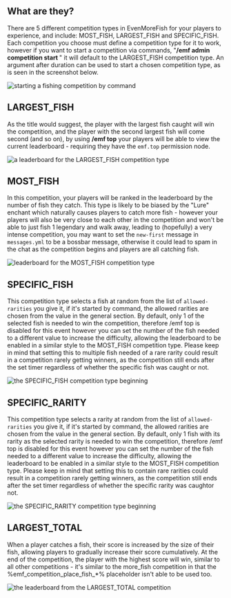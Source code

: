## What are they?
There are 5 different competition types in EvenMoreFish for your players to experience, and include: MOST_FISH, LARGEST_FISH and SPECIFIC_FISH. Each competition you choose must define a competition type for it to work, however if you want to start a competition via commands, "**/emf admin competition start <duration>**" it will default to the LARGEST_FISH competition type. An argument after duration can be used to start a chosen competition type, as is seen in the screenshot below.

![starting a fishing competition by command](https://media.discordapp.net/attachments/723194663519125618/883038254042083408/unknown.png)

## LARGEST_FISH
As the title would suggest, the player with the largest fish caught will win the competition, and the player with the second largest fish will come second (and so on), by using **/emf top** your players will be able to view the current leaderboard - requiring they have the `emf.top` permission node.

![a leaderboard for the LARGEST_FISH competition type](https://media.discordapp.net/attachments/723194663519125618/883043716686827550/unknown.png)

## MOST_FISH
In this competition, your players will be ranked in the leaderboard by the number of fish they catch. This type is likely to be biased by the "Lure" enchant which naturally causes players to catch more fish - however your players will also be very close to each other in the competition and won't be able to just fish 1 legendary and walk away, leading to (hopefully) a very intense competition, you may want to set the `new-first` message in `messages.yml` to be a bossbar message, otherwise it could lead to spam in the chat as the competition begins and players are all catching fish.

![leaderboard for the MOST_FISH competition type](https://media.discordapp.net/attachments/723194663519125618/883046296615788565/unknown.png)

## SPECIFIC_FISH
This competition type selects a fish at random from the list of `allowed-rarities` you give it, if it's started by command, the allowed rarities are chosen from the value in the general section. By default, only 1 of the selected fish is needed to win the competition, therefore /emf top is disabled for this event however you can set the number of the fish needed to a different value to increase the difficulty, allowing the leaderboard to be enabled in a similar style to the MOST_FISH competition type. Please keep in mind that setting this to multiple fish needed of a rare rarity could result in a competition rarely getting winners, as the competition still ends after the set timer regardless of whether the specific fish was caught or not.

![the SPECIFIC_FISH competition type beginning](https://media.discordapp.net/attachments/723194663519125618/883063415453655050/unknown.png)

## SPECIFIC_RARITY
This competition type selects a rarity at random from the list of `allowed-rarities` you give it, if it's started by command, the allowed rarities are chosen from the value in the general section. By default, only 1 fish with its rarity as the selected rarity is needed to win the competition, therefore /emf top is disabled for this event however you can set the number of the fish needed to a different value to increase the difficulty, allowing the leaderboard to be enabled in a similar style to the MOST_FISH competition type. Please keep in mind that setting this to contain rare rarities could result in a competition rarely getting winners, as the competition still ends after the set timer regardless of whether the specific rarity was caughtor not.

![the SPECIFIC_RARITY competition type beginning](https://media.discordapp.net/attachments/723194663519125618/981585087437086770/unknown.png)

## LARGEST_TOTAL
When a player catches a fish, their score is increased by the size of their fish, allowing players to gradually increase their score cumulatively. At the end of the competition, the player with the highest score will win, similar to all other competitions - it's similar to the more_fish competition in that the %emf_competition_place_fish_*% placeholder isn't able to be used too.

![the leaderboard from the LARGEST_TOTAL competition](https://media.discordapp.net/attachments/723194663519125618/981639014601859132/unknown.png)